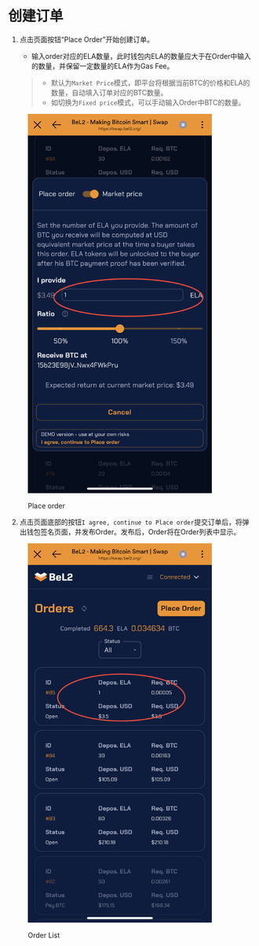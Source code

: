 # 创建订单

1.  点击页面按钮“Place Order”开始创建订单。

    * 输入order对应的ELA数量，此时钱包内ELA的数量应大于在Order中输入的数量，并保留一定数量的ELA作为Gas Fee。

    > * 默认为`Market Price`模式，即平台将根据当前BTC的价格和ELA的数量，自动填入订单对应的BTC数量。
    > * 如切换为`Fixed price`模式，可以手动输入Order中BTC的数量。

<figure><img src="../../../../.gitbook/assets/IMG_590A5454AD79-1.jpeg" alt="" width="375"><figcaption><p>Place order</p></figcaption></figure>



2. 点击页面底部的按钮`I agree, continue to Place order`提交订单后，将弹出钱包签名页面，并发布Order。发布后，Order将在Order列表中显示。

<figure><img src="../../../../.gitbook/assets/IMG_FDDF248D9978-1 2.jpeg" alt="" width="375"><figcaption><p>Order List</p></figcaption></figure>
